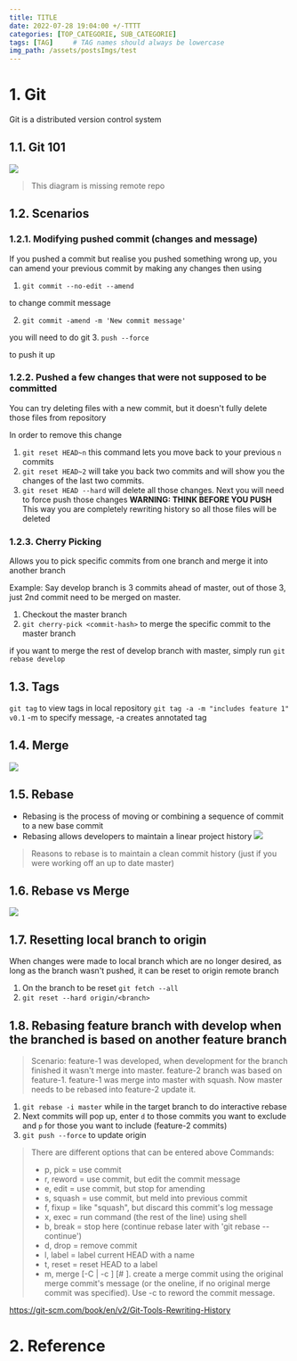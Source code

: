 ```yaml
---
title: TITLE
date: 2022-07-28 19:04:00 +/-TTTT
categories: [TOP_CATEGORIE, SUB_CATEGORIE]
tags: [TAG]     # TAG names should always be lowercase
img_path: /assets/postsImgs/test
---
```

# 1. Git
Git is a distributed version control system

## 1.1. Git 101
![](git.png)
> This diagram is missing remote repo

## 1.2. Scenarios
### 1.2.1. Modifying pushed commit (changes and message)
If you pushed a commit but realise you pushed something wrong up, you can amend your previous commit by making any changes then using 
1. `git commit --no-edit --amend`

to change commit message

2. `git commit -amend -m 'New commit message'`

you will need to do git 
3. `push --force` 

to push it up 

### 1.2.2. Pushed a few changes that were not supposed to be committed
You can try deleting files with a new commit, but it doesn't fully delete those files from repository 

In order to remove this change
1. `git reset HEAD~n` this command lets you move back to your previous `n` commits
2. `git reset HEAD~2` will take you back two commits and will show you the changes of the last two commits.
3. `git reset HEAD --hard` will delete all those changes.
Next you will need to force push those changes **WARNING: THINK BEFORE YOU PUSH**
This way you are completely rewriting history so all those files will be deleted

### 1.2.3. Cherry Picking
Allows you to pick specific commits from one branch and merge it into another branch

Example:
Say develop branch is 3 commits ahead of master, out of those 3, just 2nd commit need to be merged on master.

1. Checkout the master branch
2. `git cherry-pick <commit-hash>` to merge the specific commit to the master branch

if you want to merge the rest of develop branch with master, simply run `git rebase develop`
## 1.3. Tags
`git tag` to view tags in local repository
`git tag -a -m "includes feature 1" v0.1` -m to specify message, -a creates annotated tag
## 1.4. Merge
![](merge.png)

## 1.5. Rebase

- Rebasing is the process of moving or combining a sequence of commit to a new base commit
- Rebasing allows developers to maintain a linear project history
![](rebase.png)
> Reasons to rebase is to maintain a clean commit history (just if you were working off an up to date master)
## 1.6. Rebase vs Merge
![](rebasevsmerge.png)

## 1.7. Resetting local branch to origin
When changes were made to local branch which are no longer desired, as long as the branch wasn't pushed, it can be reset to origin remote branch

1. On the branch to be reset `git fetch --all`
2. `git reset --hard origin/<branch>`

## 1.8. Rebasing feature branch with develop when the branched is based on another feature branch

> Scenario: feature-1 was developed, when development for the branch finished it wasn't merge into master. feature-2 branch was based on feature-1. feature-1 was merge into master with squash. Now master needs to be rebased into feature-2 update it. 

1. `git rebase -i master` while in the target branch to do interactive rebase
2. Next commits will pop up, enter `d` to those commits you want to exclude and `p` for those you want to include (feature-2 commits)
3. `git push --force` to update origin

> There are different options that can be entered above
> Commands:
> - p, pick <commit> = use commit
> - r, reword <commit> = use commit, but edit the commit message
> - e, edit <commit> = use commit, but stop for amending
> - s, squash <commit> = use commit, but meld into previous commit
> - f, fixup <commit> = like "squash", but discard this commit's log message
> - x, exec <command> = run command (the rest of the line) using shell
> - b, break = stop here (continue rebase later with 'git rebase --continue')
> - d, drop <commit> = remove commit
> - l, label <label> = label current HEAD with a name
> - t, reset <label> = reset HEAD to a label
> - m, merge [-C <commit> | -c <commit>] <label> [# <oneline>]. create a merge commit using the original merge commit's message (or the oneline, if no original merge commit was specified). Use -c <commit> to reword the commit message.

https://git-scm.com/book/en/v2/Git-Tools-Rewriting-History

# 2. Reference
